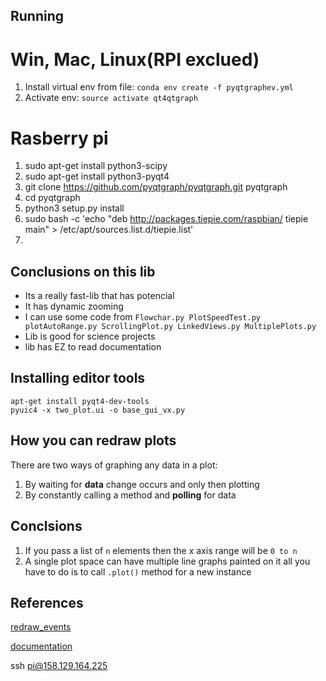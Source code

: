 ## Running

# Win, Mac, Linux(RPI exclued)
1. Install virtual env from file: `conda env create -f pyqtgraphev.yml`
2. Activate env: `source activate qt4qtgraph`

# Rasberry pi
1. sudo apt-get install python3-scipy
2. sudo apt-get install python3-pyqt4
3. git clone https://github.com/pyqtgraph/pyqtgraph.git pyqtgraph
4. cd pyqtgraph
5. python3 setup.py install
6. sudo bash -c 'echo "deb http://packages.tiepie.com/raspbian/ tiepie main" > /etc/apt/sources.list.d/tiepie.list'
7. 

## Conclusions on this lib

- Its a really fast-lib that has potencial
- It has dynamic zooming
- I can use some code from `Flowchar.py PlotSpeedTest.py plotAutoRange.py ScrollingPlot.py LinkedViews.py MultiplePlots.py`
- Lib is good for science projects
- lib has EZ to read documentation


## Installing editor tools
```
apt-get install pyqt4-dev-tools
pyuic4 -x two_plot.ui -o base_gui_vx.py
```
## How you can redraw plots
There are two ways of graphing any data in a plot:
1. By waiting for **data** change occurs and only then plotting
2. By constantly calling a method and **polling** for data


## Conclsions

1. If you pass a list of `n` elements then the x axis range will be `0 to n`
2. A single plot space can have multiple line graphs painted on it all you have to do is to call `.plot()` method for a new instance 



## References
[redraw_events](http://stackoverflow.com/questions/20873259/pyqt-how-to-dynamically-update-widget-property-on-outer-variable-value-change)

[documentation](http://www.pyqtgraph.org/documentation/graphicsItems/plotitem.html#pyqtgraph.PlotItem.showGrid)

ssh pi@158.129.164.225